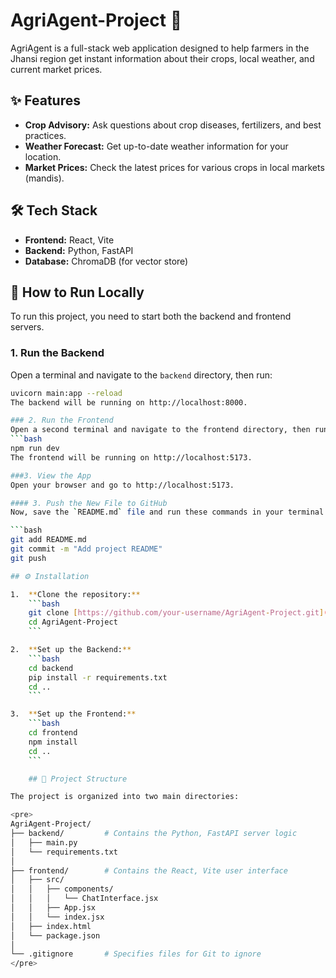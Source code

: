 # AgriAgent-Project 🌱

AgriAgent is a full-stack web application designed to help farmers in the Jhansi region get instant information about their crops, local weather, and current market prices.

## ✨ Features
-   **Crop Advisory:** Ask questions about crop diseases, fertilizers, and best practices.
-   **Weather Forecast:** Get up-to-date weather information for your location.
-   **Market Prices:** Check the latest prices for various crops in local markets (mandis).

## 🛠️ Tech Stack
-   **Frontend:** React, Vite
-   **Backend:** Python, FastAPI
-   **Database:** ChromaDB (for vector store)

## 🚀 How to Run Locally

To run this project, you need to start both the backend and frontend servers.

### 1. Run the Backend
Open a terminal and navigate to the `backend` directory, then run:
```bash
uvicorn main:app --reload
The backend will be running on http://localhost:8000.

### 2. Run the Frontend
Open a second terminal and navigate to the frontend directory, then run:
```bash 
npm run dev
The frontend will be running on http://localhost:5173.

###3. View the App 
Open your browser and go to http://localhost:5173.

#### 3. Push the New File to GitHub
Now, save the `README.md` file and run these commands in your terminal (from the main `AgriAgent` folder) to add it to your GitHub repository.

```bash
git add README.md
git commit -m "Add project README"
git push

## ⚙️ Installation

1.  **Clone the repository:**
    ```bash
    git clone [https://github.com/your-username/AgriAgent-Project.git](https://github.com/your-username/AgriAgent-Project.git)
    cd AgriAgent-Project
    ```

2.  **Set up the Backend:**
    ```bash
    cd backend
    pip install -r requirements.txt
    cd ..
    ```

3.  **Set up the Frontend:**
    ```bash
    cd frontend
    npm install
    cd ..
    ```

    ## 📂 Project Structure

The project is organized into two main directories:

<pre>
AgriAgent-Project/
├── backend/         # Contains the Python, FastAPI server logic
│   ├── main.py
│   └── requirements.txt
│
├── frontend/        # Contains the React, Vite user interface
│   ├── src/
│   │   ├── components/
│   │   │   └── ChatInterface.jsx
│   │   ├── App.jsx
│   │   └── index.jsx
│   ├── index.html
│   └── package.json
│
└── .gitignore       # Specifies files for Git to ignore
</pre>